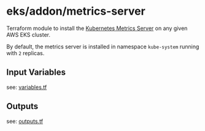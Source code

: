 # eks/addon/metrics-server 

Terraform module to install the [Kubernetes Metrics Server](https://github.com/kubernetes-sigs/metrics-server) on any given AWS EKS cluster.

By default, the metrics server is installed in namespace `kube-system` running with `2` replicas.

## Input Variables

see: [variables.tf](variables.tf)

## Outputs

see: [outputs.tf](outputs.tf)
